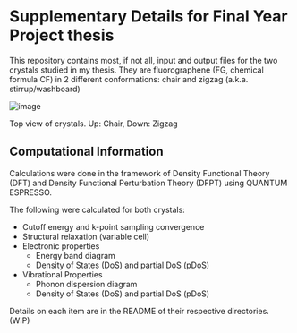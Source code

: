 # Supplementary Details for Final Year Project thesis
This repository contains most, if not all, input and output files for the two crystals studied in my thesis.
They are fluorographene (FG, chemical formula CF) in 2 different conformations: chair and zigzag (a.k.a. stirrup/washboard)

![image](https://github.com/chineason-utm/UTM-FYP/assets/144096636/db5a375c-4f90-4343-80b5-bd435243c503)

Top view of crystals. Up: Chair, Down: Zigzag

## Computational Information
Calculations were done in the framework of Density Functional Theory (DFT) and Density Functional Perturbation Theory (DFPT) using QUANTUM ESPRESSO.

The following were calculated for both crystals:
- Cutoff energy and k-point sampling convergence
- Structural relaxation (variable cell)
- Electronic properties
  - Energy band diagram
  - Density of States (DoS) and partial DoS (pDoS)
- Vibrational Properties
  - Phonon dispersion diagram 
  - Density of States (DoS) and partial DoS (pDoS)

Details on each item are in the README of their respective directories. (WIP)
